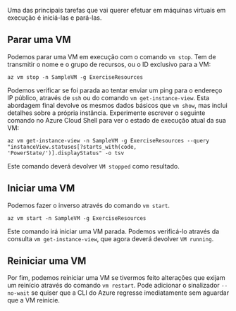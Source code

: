 Uma das principais tarefas que vai querer efetuar em máquinas virtuais em execução é iniciá-las e pará-las.

## <a name="stopping-a-vm"></a>Parar uma VM

Podemos parar uma VM em execução com o comando `vm stop`. Tem de transmitir o nome e o grupo de recursos, ou o ID exclusivo para a VM:

```azurecli
az vm stop -n SampleVM -g ExerciseResources
```

Podemos verificar se foi parada ao tentar enviar um ping para o endereço IP público, através de `ssh` ou do comando `vm get-instance-view`. Esta abordagem final devolve os mesmos dados básicos que `vm show`, mas inclui detalhes sobre a própria instância. Experimente escrever o seguinte comando no Azure Cloud Shell para ver o estado de execução atual da sua VM:

```azurecli
az vm get-instance-view -n SampleVM -g ExerciseResources --query "instanceView.statuses[?starts_with(code, 'PowerState/')].displayStatus" -o tsv
```

Este comando deverá devolver `VM stopped` como resultado.

## <a name="starting-a-vm"></a>Iniciar uma VM

Podemos fazer o inverso através do comando `vm start`.

```azurecli
az vm start -n SampleVM -g ExerciseResources
```

Este comando irá iniciar uma VM parada. Podemos verificá-lo através da consulta `vm get-instance-view`, que agora deverá devolver `VM running`.

## <a name="restarting-a-vm"></a>Reiniciar uma VM

Por fim, podemos reiniciar uma VM se tivermos feito alterações que exijam um reinício através do comando `vm restart`. Pode adicionar o sinalizador `--no-wait` se quiser que a CLI do Azure regresse imediatamente sem aguardar que a VM reinicie.


